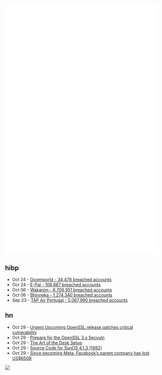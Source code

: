 ![Metrics](https://raw.githubusercontent.com/phixion/phixion/master/metrics.svg)

## hibp

<!--
for https://github.com/phixion/phixion/blob/main/.github/workflows/feeds.yml
-->
<!--START_SECTION:haveibeenpwnd-->
- Oct 24 - [Doomworld - 34,478 breached accounts](https://haveibeenpwned.com/PwnedWebsites#Doomworld)
- Oct 24 - [E-Pal - 108,887 breached accounts](https://haveibeenpwned.com/PwnedWebsites#EPal)
- Oct 06 - [Wakanim - 6,706,951 breached accounts](https://haveibeenpwned.com/PwnedWebsites#Wakanim)
- Oct 06 - [Bhinneka - 1,274,340 breached accounts](https://haveibeenpwned.com/PwnedWebsites#Bhinneka)
- Sep 23 - [TAP Air Portugal - 5,067,990 breached accounts](https://haveibeenpwned.com/PwnedWebsites#TAPAirPortugal)
<!--END_SECTION:haveibeenpwnd-->

## hn

<!--
for https://github.com/phixion/phixion/blob/main/.github/workflows/feeds.yml
-->
<!--START_SECTION:hn-->
- Oct 29 - [Urgent Upcoming OpenSSL release patches critical vulnerability](https://www.globalsign.com/en/blog/urgent-patch-openssl-november-1-avoid-critical-security-vulnerability)
- Oct 29 - [Prepare for the OpenSSL 3.x Secvuln](https://xeiaso.net/blog/openssl-3.x-secvuln-incoming)
- Oct 29 - [The Art of the Desk Setup](https://arun.is/blog/desk-setup/)
- Oct 29 - [Source Code for SunOS 4.1.3 (1992)](https://github.com/Arquivotheca/SunOS-4.1.3)
- Oct 29 - [Since becoming Meta, Facebook’s parent company has lost US$650B](https://globalnews.ca/news/9233468/meta-facebook-loses-650-billion-market-value/)
<!--END_SECTION:hn-->

<!--
for https://yhype.me
-->
![](https://hit.yhype.me/github/profile?user_id=13013670)

